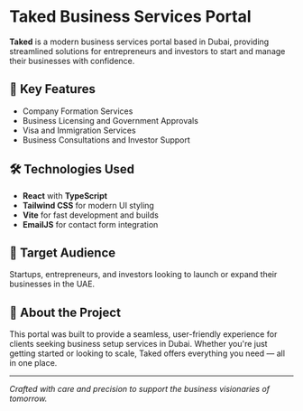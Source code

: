 # Taked Business Services Portal

**Taked** is a modern business services portal based in Dubai, providing streamlined solutions for entrepreneurs and investors to start and manage their businesses with confidence.

## 🌟 Key Features

- Company Formation Services  
- Business Licensing and Government Approvals  
- Visa and Immigration Services  
- Business Consultations and Investor Support  

## 🛠️ Technologies Used

- **React** with **TypeScript**
- **Tailwind CSS** for modern UI styling
- **Vite** for fast development and builds
- **EmailJS** for contact form integration

## 📍 Target Audience

Startups, entrepreneurs, and investors looking to launch or expand their businesses in the UAE.

## 💼 About the Project

This portal was built to provide a seamless, user-friendly experience for clients seeking business setup services in Dubai. Whether you're just getting started or looking to scale, Taked offers everything you need — all in one place.

---

*Crafted with care and precision to support the business visionaries of tomorrow.*
